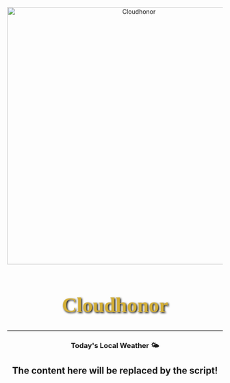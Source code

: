 <div align="center">
  <img src="https://copilot.microsoft.com/th/id/BCO.99367fa9-22c4-46e2-854b-1c88bdcd622e.png" alt="Cloudhonor" width="600"/>
  <h1 style="font-family: 'Cinzel', serif; font-size: 48px; color: #d4af37; text-shadow: 2px 2px 4px #000;">Cloudhonor</h1>
</div>

<!-- Optional: Add this to your README to load the fantasy-style font -->
<link href="https://fonts.googleapis.com/css2?family=Cinzel:wght@700&display=swap" rel="stylesheet">
<div align="center">
  
 ---

### Today's Local Weather 🌤️

The content here will be replaced by the script!
---
